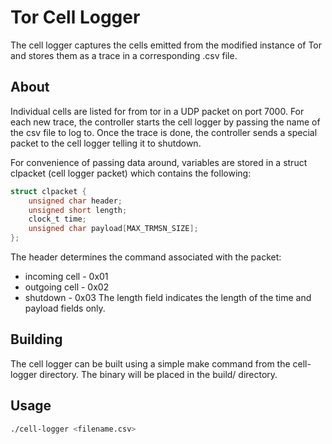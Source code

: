 # Tor Cell Logger
The cell logger captures the cells emitted from the modified instance of Tor and stores them as a trace in a corresponding .csv file.

## About
Individual cells are listed for from tor in a UDP packet on port 7000. For each new trace, the controller starts the cell logger by passing the name of the csv file to log to. Once the trace is done, the controller sends a special packet to the cell logger telling it to shutdown.

For convenience of passing data around, variables are stored in a struct clpacket (cell logger packet) which contains the following:

```C
struct clpacket {
	unsigned char header;
	unsigned short length;
	clock_t time;
	unsigned char payload[MAX_TRMSN_SIZE];
};
```

The header determines the command associated with the packet:
* incoming cell - 0x01
* outgoing cell - 0x02
* shutdown	- 0x03
The length field indicates the length of the time and payload fields only.

## Building
The cell logger can be built using a simple make command from the cell-logger directory. The binary will be placed in the build/ directory.

## Usage
```bash
./cell-logger <filename.csv>
```
